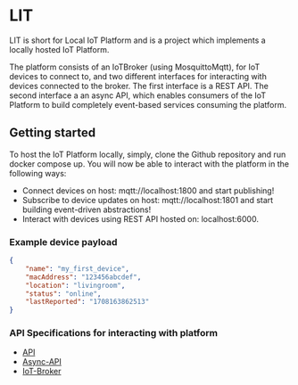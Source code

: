 # LIT

LIT is short for Local IoT Platform and is a project which implements a locally hosted IoT Platform.

The platform consists of an IoTBroker (using MosquittoMqtt), for IoT devices to connect to, and two different interfaces for interacting with devices connected to the broker. The first interface is a REST API. The second interface a an async API, which enables consumers of the IoT Platform to build completely event-based services consuming the platform.

## Getting started

To host the IoT Platform locally, simply, clone the Github repository and run docker compose up. You will now be able to interact with the platform in the following ways:

- Connect devices on host: mqtt://localhost:1800 and start publishing!
- Subscribe to device updates on host: mqtt://localhost:1801 and start building event-driven abstractions!
- Interact with devices using REST API hosted on: localhost:6000.

### Example device payload

```json
{
    "name": "my_first_device",
    "macAddress": "123456abcdef",
    "location": "livingroom",
    "status": "online",
    "lastReported": "1708163862513"
}
```

### API Specifications for interacting with platform

- [API](./api/api.yml)
- [Async-API](./async_api/async-api.yml)
- [IoT-Broker](./iot_broker/iot_broker.yml)

